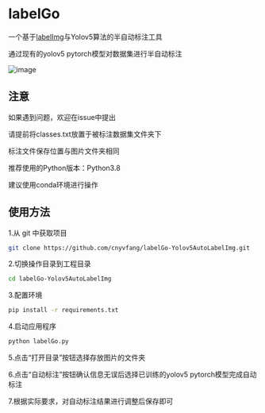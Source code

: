 <h1>labelGo</h1>
<p>一个基于<a href="https://github.com/tzutalin/labelImg">labelImg</a>与Yolov5算法的半自动标注工具</p>
<p>通过现有的yolov5 pytorch模型对数据集进行半自动标注</p>

![image](https://github.com/cnyvfang/labelGo-Yolov5AutoLabelImg/blob/master/demo/demo1.gif) 

## 注意
<p>如果遇到问题，欢迎在issue中提出</p>
<p>请提前将classes.txt放置于被标注数据集文件夹下</p>
<p>标注文件保存位置与图片文件夹相同</p>
<p>推荐使用的Python版本：Python3.8</p>
<p>建议使用conda环境进行操作</p>


## 使用方法
<p>1.从 git 中获取项目</p>

```bash
git clone https://github.com/cnyvfang/labelGo-Yolov5AutoLabelImg.git
```

<p>2.切换操作目录到工程目录</p>

```bash
cd labelGo-Yolov5AutoLabelImg
```

<p>3.配置环境</p>

```bash
pip install -r requirements.txt
```

<p>4.启动应用程序</p>

```bash
python labelGo.py
```
<p>5.点击“打开目录”按钮选择存放图片的文件夹</p>

<p>6.点击“自动标注”按钮确认信息无误后选择已训练的yolov5 pytorch模型完成自动标注</p>

<p>7.根据实际要求，对自动标注结果进行调整后保存即可</p>
